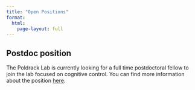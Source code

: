 ```yaml
---
title: "Open Positions"
format:
  html:
    page-layout: full
---
```


## Postdoc position 

The Poldrack Lab is currently looking for a full time postdoctoral fellow to join the lab focused on cognitive control. You can find more information about the position [here](files/PoldrackBissett%20Post%20Doc%20Ad.pdf).